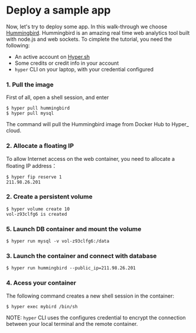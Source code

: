 # Deploy a sample app

Now, let's try to deploy some app. In this walk-through we choose [Hummingbird](https://github.com/mnutt/hummingbird). Hummingbird  is an amazing real time web analytics tool built with node.js and web sockets. To cimplete the tutorial, you need the following:

- An active account on [Hyper.sh](hyper.sh)
- Some credits or credit info in your account
- `hyper` CLI on your laptop, with your credential configured

### 1. Pull the image

First of all, open a shell session, and enter

	$ hyper pull hummingbird
	$ hyper pull mysql

The command will pull the Hummingbird image from Docker Hub to Hyper_ cloud. 

### 2. Allocate a floating IP 

To allow Internet access on the web container, you need to allocate a floating IP address：

	$ hyper fip reserve 1
	211.98.26.201

### 2. Create a persistent volume 


	$ hyper volume create 10
	vol-z93clfg6 is created
	
### 5. Launch DB container and mount the volume

	$ hyper run mysql -v vol-z93clfg6:/data

### 3. Launch the container and connect with database

	$ hyper run hummingbird --public_ip=211.98.26.201

### 4. Acess your container

The following command creates a new shell session in the container:

	$ hyper exec mybird /bin/sh

NOTE: `hyper` CLI uses the configures credential to encrypt the connection between your local terminal and the remote container. 
